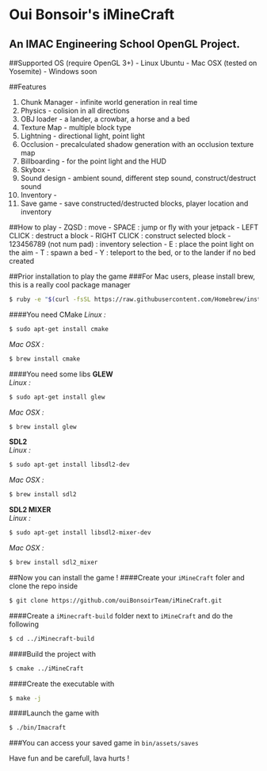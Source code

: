 Oui Bonsoir's iMineCraft
==========
An IMAC Engineering School OpenGL Project.
----------




##Supported OS (require OpenGL 3+)
	- Linux Ubuntu
	- Mac OSX (tested on Yosemite)
	- Windows soon
  
  
##Features
1. Chunk Manager - infinite world generation in real time
2. Physics - colision in all directions
3. OBJ loader - a lander, a crowbar, a horse and a bed
4. Texture Map - multiple block type
5. Lightning - directional light, point light
6. Occlusion - precalculated shadow generation with an occlusion texture map
7. Billboarding - for the point light and the HUD
8. Skybox - 
9. Sound design - ambient sound, different step sound, construct/destruct sound
10. Inventory - 
11. Save game - save constructed/destructed blocks, player location and inventory
  
##How to play
	- ZQSD : move
	- SPACE : jump or fly with your jetpack
	- LEFT CLICK : destruct a block
	- RIGHT CLICK : construct selected block
	- 123456789 (not num pad) : inventory selection
	- E : place the point light on the aim
	- T : spawn a bed
	- Y : teleport to the bed, or to the lander if no bed created
  
  
##Prior installation to play the game
###For Mac users, please install brew, this is a really cool package manager
```sh
$ ruby -e "$(curl -fsSL https://raw.githubusercontent.com/Homebrew/install/master/install)"
```
  
####You need CMake
*Linux :*
```sh
$ sudo apt-get install cmake
```
*Mac OSX :*
```sh
$ brew install cmake
```
  
####You need some libs
**GLEW**  
*Linux :*
```sh
$ sudo apt-get install glew
```
*Mac OSX :*
```sh
$ brew install glew
```
  
**SDL2**  
*Linux :*
```sh
$ sudo apt-get install libsdl2-dev
```
*Mac OSX :*
```sh
$ brew install sdl2
```
  
**SDL2 MIXER**  
*Linux :*
```sh
$ sudo apt-get install libsdl2-mixer-dev
```
*Mac OSX :*
```sh
$ brew install sdl2_mixer
```
  
  
##Now you can install the game !
####Create your ``iMineCraft`` foler and clone the repo inside
```sh
$ git clone https://github.com/ouiBonsoirTeam/iMineCraft.git
```
####Create a ``iMinecraft-build`` folder next to ``iMineCraft`` and do the following
```sh
$ cd ../iMinecraft-build
```
####Build the project with
```sh
$ cmake ../iMineCraft
```
####Create the executable with
```sh
$ make -j
```
####Launch the game with
```sh
$ ./bin/Imacraft
```
  
  
###You can access your saved game in
``bin/assets/saves``
  
  
Have fun and be carefull, lava hurts !